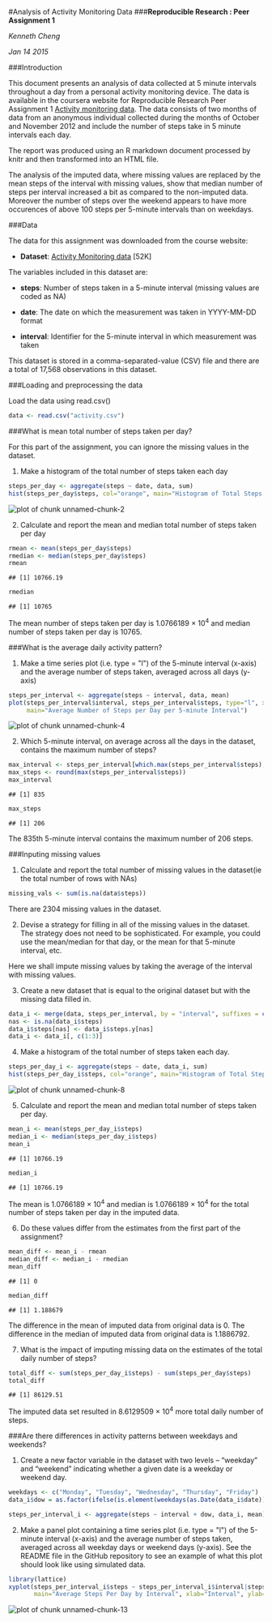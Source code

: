 #Analysis of Activity Monitoring Data
###**Reproducible Research : Peer Assignment 1**   

*Kenneth Cheng*  

*Jan 14 2015*  

###Introduction

This document presents an analysis of data collected at 5 minute intervals throughout a day from a personal activity monitoring device. The data is available in the coursera website for Reproducible Research Peer Assignment 1 [Activity monitoring data](https://d396qusza40orc.cloudfront.net/repdata%2Fdata%2Factivity.zip).  The data consists of two months of data from an anonymous individual collected during the months of October and November 2012 and include the number of steps take in 5 minute intervals each day.

The report was produced using an R markdown document processed by knitr and then transformed into an HTML file. 

The analysis of the imputed data, where missing values are replaced by the mean steps of the interval with missing values, show that median number of steps per interval increased a bit as compared to the non-imputed data. Moreover the number of steps over the weekend appears to have more occurences of above 100 steps per 5-minute intervals than on weekdays. 

###Data

The data for this assignment was downloaded from the course website:

- **Dataset**: [Activity Monitoring data](https://d396qusza40orc.cloudfront.net/repdata%2Fdata%2Factivity.zip) [52K]

The variables included in this dataset are:

- **steps**: Number of steps taken in a 5-minute interval (missing values are coded as NA)

- **date**: The date on which the measurement was taken in YYYY-MM-DD format

- **interval**: Identifier for the 5-minute interval in which measurement was taken

This dataset is stored in a comma-separated-value (CSV) file and there are a total of 17,568 observations in this dataset.

###Loading and preprocessing the data

Load the data using read.csv()


```r
data <- read.csv("activity.csv")
```

###What is mean total number of steps taken per day?

For this part of the assignment, you can ignore the missing values in the dataset.

1. Make a histogram of the total number of steps taken each day


```r
steps_per_day <- aggregate(steps ~ date, data, sum)
hist(steps_per_day$steps, col="orange", main="Histogram of Total Steps Each Day", xlab="Number of Steps")
```

![plot of chunk unnamed-chunk-2](figure/unnamed-chunk-2-1.png) 

2. Calculate and report the mean and median total number of steps taken per day

```r
rmean <- mean(steps_per_day$steps)
rmedian <- median(steps_per_day$steps)
rmean
```

```
## [1] 10766.19
```

```r
rmedian
```

```
## [1] 10765
```

The mean number of steps taken per day is 1.0766189 &times; 10<sup>4</sup> and median number of steps taken per day is 10765.

###What is the average daily activity pattern?

1. Make a time series plot (i.e. type = "l") of the 5-minute interval (x-axis) 
and the average number of steps taken, averaged across all days (y-axis)

```r
steps_per_interval <- aggregate(steps ~ interval, data, mean)
plot(steps_per_interval$interval, steps_per_interval$steps, type="l", xlab="Interval", ylab="Number of Steps", 
     main="Average Number of Steps per Day per 5-minute Interval")
```

![plot of chunk unnamed-chunk-4](figure/unnamed-chunk-4-1.png) 

2. Which 5-minute interval, on average across all the days in the dataset, contains the maximum number of steps?

```r
max_interval <- steps_per_interval[which.max(steps_per_interval$steps),1]
max_steps <- round(max(steps_per_interval$steps))
max_interval
```

```
## [1] 835
```

```r
max_steps
```

```
## [1] 206
```
The 835th 5-minute interval contains the maximum number of 206 steps.

###Inputing missing values

1. Calculate and report the total number of missing values in the dataset(ie the total number of rows with NAs)

```r
missing_vals <- sum(is.na(data$steps))
```
There are 2304 missing values in the dataset.

2. Devise a strategy for filling in all of the missing values in the dataset. The strategy does not need to be sophisticated. For example, you could use the mean/median for that day, or the mean for that 5-minute interval, etc.

Here we shall impute missing values by taking the average of the interval with missing values.

3. Create a new dataset that is equal to the original dataset but with the missing data filled in.

```r
data_i <- merge(data, steps_per_interval, by = "interval", suffixes = c("", ".y"))
nas <- is.na(data_i$steps)
data_i$steps[nas] <- data_i$steps.y[nas]
data_i <- data_i[, c(1:3)]
```

4. Make a histogram of the total number of steps taken each day.

```r
steps_per_day_i <- aggregate(steps ~ date, data_i, sum)
hist(steps_per_day_i$steps, col="orange", main="Histogram of Total Steps Each Day for Imputed Data", xlab="Number of Steps")
```

![plot of chunk unnamed-chunk-8](figure/unnamed-chunk-8-1.png) 

5. Calculate and report the mean and median total number of steps taken per day. 

```r
mean_i <- mean(steps_per_day_i$steps)
median_i <- median(steps_per_day_i$steps)
mean_i
```

```
## [1] 10766.19
```

```r
median_i
```

```
## [1] 10766.19
```
The mean is 1.0766189 &times; 10<sup>4</sup> and median is 1.0766189 &times; 10<sup>4</sup> for the total number of steps taken per day in the imputed data.

6. Do these values differ from the estimates from the first part of the assignment? 

```r
mean_diff <- mean_i - rmean
median_diff <- median_i - rmedian
mean_diff
```

```
## [1] 0
```

```r
median_diff
```

```
## [1] 1.188679
```
The difference in the mean of imputed data from original data is 0.
The difference in the median of imputed data from original data is 1.1886792.

7. What is the impact of imputing missing data on the estimates of the total daily number of steps?

```r
total_diff <- sum(steps_per_day_i$steps) - sum(steps_per_day$steps)
total_diff
```

```
## [1] 86129.51
```

The imputed data set resulted in 8.6129509 &times; 10<sup>4</sup> more total daily number of steps.

###Are there differences in activity patterns between weekdays and weekends?

1. Create a new factor variable in the dataset with two levels – “weekday” and “weekend” indicating whether a given date is a weekday or weekend day.

```r
weekdays <- c("Monday", "Tuesday", "Wednesday", "Thursday", "Friday")
data_i$dow = as.factor(ifelse(is.element(weekdays(as.Date(data_i$date)), weekdays), "weekday", "weekend"))

steps_per_interval_i <- aggregate(steps ~ interval + dow, data_i, mean)
```

2. Make a panel plot containing a time series plot (i.e. type = "l") of the 5-minute interval (x-axis) 
and the average number of steps taken, averaged across all weekday days or weekend days (y-axis). 
See the README file in the GitHub repository to see an example of what this plot should look like using simulated data.

```r
library(lattice)
xyplot(steps_per_interval_i$steps ~ steps_per_interval_i$interval|steps_per_interval_i$dow, type="l", 
       main="Average Steps Per Day by Interval", xlab="Interval", ylab="Number of Steps", layout=c(1,2))
```

![plot of chunk unnamed-chunk-13](figure/unnamed-chunk-13-1.png) 
